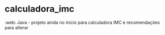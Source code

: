 # calculadora_imc
:web: Java - projeto ainda no início para calculadora IMC e recomendações para alterar
